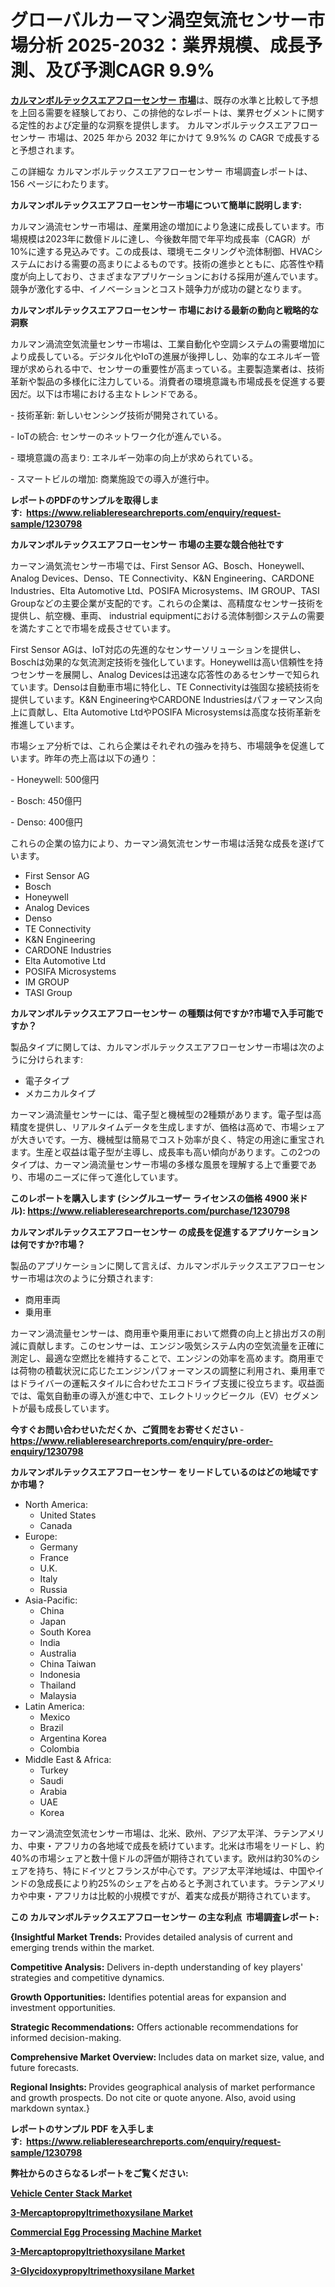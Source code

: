 <p><h1>グローバルカーマン渦空気流センサー市場分析 2025-2032：業界規模、成長予測、及び予測CAGR 9.9%</h1></p><p data-sourcepos="1:1-1:157"><strong><a href="https://www.reliableresearchreports.com/karman-vortex-air-flow-sensor-r1230798?utm_campaign=110&utm_medium=36&utm_source=Github&utm_content=ia&utm_term=18012025&utm_id=karman-vortex-air-flow-sensor">カルマンボルテックスエアフローセンサー 市場</a></strong>は、既存の水準と比較して予想を上回る需要を経験しており、この排他的なレポートは、業界セグメントに関する定性的および定量的な洞察を提供します。 カルマンボルテックスエアフローセンサー 市場は、2025 年から 2032 年にかけて 9.9%% の CAGR で成長すると予想されます。</p>
<p data-sourcepos="3:1-3:50">この詳細な カルマンボルテックスエアフローセンサー 市場調査レポートは、156 ページにわたります。</p>
<p><strong>カルマンボルテックスエアフローセンサー市場について簡単に説明します:</strong></p>
<p><p>カルマン渦流センサー市場は、産業用途の増加により急速に成長しています。市場規模は2023年に数億ドルに達し、今後数年間で年平均成長率（CAGR）が10%に達する見込みです。この成長は、環境モニタリングや流体制御、HVACシステムにおける需要の高まりによるものです。技術の進歩とともに、応答性や精度が向上しており、さまざまなアプリケーションにおける採用が進んでいます。競争が激化する中、イノベーションとコスト競争力が成功の鍵となります。</p></p>
<p><strong>カルマンボルテックスエアフローセンサー 市場における最新の動向と戦略的な洞察</strong></p>
<p><p>カルマン渦流空気流量センサー市場は、工業自動化や空調システムの需要増加により成長している。デジタル化やIoTの進展が後押しし、効率的なエネルギー管理が求められる中で、センサーの重要性が高まっている。主要製造業者は、技術革新や製品の多様化に注力している。消費者の環境意識も市場成長を促進する要因だ。以下は市場における主なトレンドである。</p><p>- 技術革新: 新しいセンシング技術が開発されている。</p><p>- IoTの統合: センサーのネットワーク化が進んでいる。</p><p>- 環境意識の高まり: エネルギー効率の向上が求められている。</p><p>- スマートビルの増加: 商業施設での導入が進行中。</p></p>
<p><strong>レポートのPDFのサンプルを取得します</strong><strong>:&nbsp;&nbsp;<a href="https://www.reliableresearchreports.com/enquiry/request-sample/1230798?utm_campaign=110&utm_medium=36&utm_source=Github&utm_content=ia&utm_term=18012025&utm_id=karman-vortex-air-flow-sensor">https://www.reliableresearchreports.com/enquiry/request-sample/1230798</a></strong></p>
<p><strong>カルマンボルテックスエアフローセンサー 市場の主要な競合他社です</strong></p>
<p><p>カーマン渦気流センサー市場では、First Sensor AG、Bosch、Honeywell、Analog Devices、Denso、TE Connectivity、K&N Engineering、CARDONE Industries、Elta Automotive Ltd、POSIFA Microsystems、IM GROUP、TASI Groupなどの主要企業が支配的です。これらの企業は、高精度なセンサー技術を提供し、航空機、車両、 industrial equipmentにおける流体制御システムの需要を満たすことで市場を成長させています。</p><p>First Sensor AGは、IoT対応の先進的なセンサーソリューションを提供し、Boschは効果的な気流測定技術を強化しています。Honeywellは高い信頼性を持つセンサーを展開し、Analog Devicesは迅速な応答性のあるセンサーで知られています。Densoは自動車市場に特化し、TE Connectivityは強固な接続技術を提供しています。K&N EngineeringやCARDONE Industriesはパフォーマンス向上に貢献し、Elta Automotive LtdやPOSIFA Microsystemsは高度な技術革新を推進しています。</p><p>市場シェア分析では、これら企業はそれぞれの強みを持ち、市場競争を促進しています。昨年の売上高は以下の通り：</p><p>- Honeywell: 500億円</p><p>- Bosch: 450億円</p><p>- Denso: 400億円</p><p>これらの企業の協力により、カーマン渦気流センサー市場は活発な成長を遂げています。</p></p>
<p><ul><li>First Sensor AG</li><li>Bosch</li><li>Honeywell</li><li>Analog Devices</li><li>Denso</li><li>TE Connectivity</li><li>K&N Engineering</li><li>CARDONE Industries</li><li>Elta Automotive Ltd</li><li>POSIFA Microsystems</li><li>IM GROUP</li><li>TASI Group</li></ul></p>
<p><strong>カルマンボルテックスエアフローセンサー の種類は何ですか?市場で入手可能ですか？</strong></p>
<p>製品タイプに関しては、カルマンボルテックスエアフローセンサー市場は次のように分けられます:</p>
<p><ul><li>電子タイプ</li><li>メカニカルタイプ</li></ul></p>
<p><p>カーマン渦流量センサーには、電子型と機械型の2種類があります。電子型は高精度を提供し、リアルタイムデータを生成しますが、価格は高めで、市場シェアが大きいです。一方、機械型は簡易でコスト効率が良く、特定の用途に重宝されます。生産と収益は電子型が主導し、成長率も高い傾向があります。この2つのタイプは、カーマン渦流量センサー市場の多様な風景を理解する上で重要であり、市場のニーズに伴って進化しています。</p></p>
<p><strong>このレポートを購入します (シングルユーザー ライセンスの価格 4900 米ドル):&nbsp;<a href="https://www.reliableresearchreports.com/purchase/1230798?utm_campaign=110&utm_medium=36&utm_source=Github&utm_content=ia&utm_term=18012025&utm_id=karman-vortex-air-flow-sensor">https://www.reliableresearchreports.com/purchase/1230798</a></strong></p>
<p><strong>カルマンボルテックスエアフローセンサー の成長を促進するアプリケーションは何ですか?市場？</strong></p>
<p>製品のアプリケーションに関して言えば、カルマンボルテックスエアフローセンサー市場は次のように分類されます:</p>
<p><ul><li>商用車両</li><li>乗用車</li></ul></p>
<p><p>カーマン渦流量センサーは、商用車や乗用車において燃費の向上と排出ガスの削減に貢献します。このセンサーは、エンジン吸気システム内の空気流量を正確に測定し、最適な空燃比を維持することで、エンジンの効率を高めます。商用車では荷物の積載状況に応じたエンジンパフォーマンスの調整に利用され、乗用車ではドライバーの運転スタイルに合わせたエコドライブ支援に役立ちます。収益面では、電気自動車の導入が進む中で、エレクトリックビークル（EV）セグメントが最も成長しています。</p></p>
<p><strong>今すぐお問い合わせいただくか、ご質問をお寄せください</strong><strong>&nbsp;</strong>-<strong><a href="https://www.reliableresearchreports.com/enquiry/pre-order-enquiry/1230798?utm_campaign=110&utm_medium=36&utm_source=Github&utm_content=ia&utm_term=18012025&utm_id=karman-vortex-air-flow-sensor">https://www.reliableresearchreports.com/enquiry/pre-order-enquiry/1230798</a></strong></p>
<p><strong>カルマンボルテックスエアフローセンサー をリードしているのはどの地域ですか市場？</strong></p>
<p><ul>
    <li>
        North America:
        <ul>
            <li>United States</li>
            <li>Canada</li>
        </ul>
    </li>
    <li>
        Europe:
        <ul>
            <li>Germany</li>
            <li>France</li>
            <li>U.K.</li>
            <li>Italy</li>
            <li>Russia</li>
        </ul>
    </li>
    <li>
        Asia-Pacific:
        <ul>
            <li>China</li>
            <li>Japan</li>
            <li>South Korea</li>
            <li>India</li>
            <li>Australia</li>
            <li>China Taiwan</li>
            <li>Indonesia</li>
            <li>Thailand</li>
            <li>Malaysia</li>
        </ul>
    </li>
    <li>
        Latin America:
        <ul>
            <li>Mexico</li>
            <li>Brazil</li>
            <li>Argentina Korea</li>
            <li>Colombia</li>
        </ul>
    </li>
    <li>
        Middle East & Africa:
        <ul>
            <li>Turkey</li>
            <li>Saudi</li>
            <li>Arabia</li>
            <li>UAE</li>
            <li>Korea</li>
        </ul>
    </li>
    </ul></p>
<p><p>カーマン渦流空気流センサー市場は、北米、欧州、アジア太平洋、ラテンアメリカ、中東・アフリカの各地域で成長を続けています。北米は市場をリードし、約40%の市場シェアと数十億ドルの評価が期待されています。欧州は約30%のシェアを持ち、特にドイツとフランスが中心です。アジア太平洋地域は、中国やインドの急成長により約25%のシェアを占めると予測されています。ラテンアメリカや中東・アフリカは比較的小規模ですが、着実な成長が期待されています。</p></p>
<p><strong>この カルマンボルテックスエアフローセンサー の主な利点&nbsp; 市場調査レポート:</strong></p>
<p><strong>{Insightful Market Trends:</strong> Provides detailed analysis of current and emerging trends within the market.</p>
<p><strong>Competitive Analysis:</strong> Delivers in-depth understanding of key players' strategies and competitive dynamics.</p>
<p><strong>Growth Opportunities:</strong> Identifies potential areas for expansion and investment opportunities.</p>
<p><strong>Strategic Recommendations:</strong> Offers actionable recommendations for informed decision-making.</p>
<p><strong>Comprehensive Market Overview: </strong>Includes data on market size, value, and future forecasts.</p>
<p><strong>Regional Insights: </strong>Provides geographical analysis of market performance and growth prospects. Do not cite or quote anyone. Also, avoid using markdown syntax.}</p>
<p><strong>レポートのサンプル PDF を入手します:&nbsp;</strong><strong>&nbsp;<a href="https://www.reliableresearchreports.com/enquiry/request-sample/1230798?utm_campaign=110&utm_medium=36&utm_source=Github&utm_content=ia&utm_term=18012025&utm_id=karman-vortex-air-flow-sensor">https://www.reliableresearchreports.com/enquiry/request-sample/1230798</a></strong></p>
<p></p>
<p></p>
<p></p>
<p></p>
<p><strong>弊社からのさらなるレポートをご覧ください:</strong></p>
<p><strong><p><a href="https://github.com/NarcisoFerry/Market-Research-Report-List-1/blob/main/vehicle-center-stack-market.md?utm_campaign=110&utm_medium=36&utm_source=Github&utm_content=ia&utm_term=18012025&utm_id=karman-vortex-air-flow-sensor">Vehicle Center Stack Market</a></p><p><a href="https://github.com/mayabungard8092/Market-Research-Report-List-1/blob/main/3-mercaptopropyltrimethoxysilane-market.md?utm_campaign=110&utm_medium=36&utm_source=Github&utm_content=ia&utm_term=18012025&utm_id=karman-vortex-air-flow-sensor">3-Mercaptopropyltrimethoxysilane Market</a></p><p><a href="https://github.com/FosterFahey91/Market-Research-Report-List-1/blob/main/commercial-egg-processing-machine-market.md?utm_campaign=110&utm_medium=36&utm_source=Github&utm_content=ia&utm_term=18012025&utm_id=karman-vortex-air-flow-sensor">Commercial Egg Processing Machine Market</a></p><p><a href="https://github.com/kathiestrine5ty/Market-Research-Report-List-1/blob/main/3-mercaptopropyltriethoxysilane-market.md?utm_campaign=110&utm_medium=36&utm_source=Github&utm_content=ia&utm_term=18012025&utm_id=karman-vortex-air-flow-sensor">3-Mercaptopropyltriethoxysilane Market</a></p><p><a href="https://github.com/tamiaknaub6/Market-Research-Report-List-1/blob/main/3-glycidoxypropyltrimethoxysilane-market.md?utm_campaign=110&utm_medium=36&utm_source=Github&utm_content=ia&utm_term=18012025&utm_id=karman-vortex-air-flow-sensor">3-Glycidoxypropyltrimethoxysilane Market</a></p></strong></p>